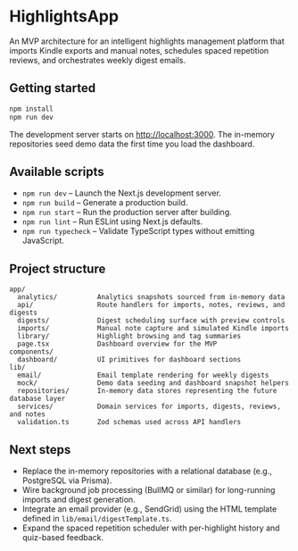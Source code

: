 # HighlightsApp

An MVP architecture for an intelligent highlights management platform that imports Kindle exports and manual notes, schedules spaced repetition reviews, and orchestrates weekly digest emails.

## Getting started

```bash
npm install
npm run dev
```

The development server starts on [http://localhost:3000](http://localhost:3000). The in-memory repositories seed demo data the first time you load the dashboard.

## Available scripts

- `npm run dev` – Launch the Next.js development server.
- `npm run build` – Generate a production build.
- `npm run start` – Run the production server after building.
- `npm run lint` – Run ESLint using Next.js defaults.
- `npm run typecheck` – Validate TypeScript types without emitting JavaScript.

## Project structure

```
app/
  analytics/          Analytics snapshots sourced from in-memory data
  api/                Route handlers for imports, notes, reviews, and digests
  digests/            Digest scheduling surface with preview controls
  imports/            Manual note capture and simulated Kindle imports
  library/            Highlight browsing and tag summaries
  page.tsx            Dashboard overview for the MVP
components/
  dashboard/          UI primitives for dashboard sections
lib/
  email/              Email template rendering for weekly digests
  mock/               Demo data seeding and dashboard snapshot helpers
  repositories/       In-memory data stores representing the future database layer
  services/           Domain services for imports, digests, reviews, and notes
  validation.ts       Zod schemas used across API handlers
```

## Next steps

- Replace the in-memory repositories with a relational database (e.g., PostgreSQL via Prisma).
- Wire background job processing (BullMQ or similar) for long-running imports and digest generation.
- Integrate an email provider (e.g., SendGrid) using the HTML template defined in `lib/email/digestTemplate.ts`.
- Expand the spaced repetition scheduler with per-highlight history and quiz-based feedback.
